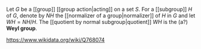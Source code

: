 Let $G$ be a [[group]] [[group action|acting]] on a set $S$. For a [[subgroup]] $H$ of $G$, denote by $NH$ the [[normalizer of a group|normalizer]] of $H$ in $G$ and let $WH = NH/H$. The [[quotient by normal subgroup|quotient]] $WH$ is the (a?) **Weyl group**.

https://www.wikidata.org/wiki/Q768074